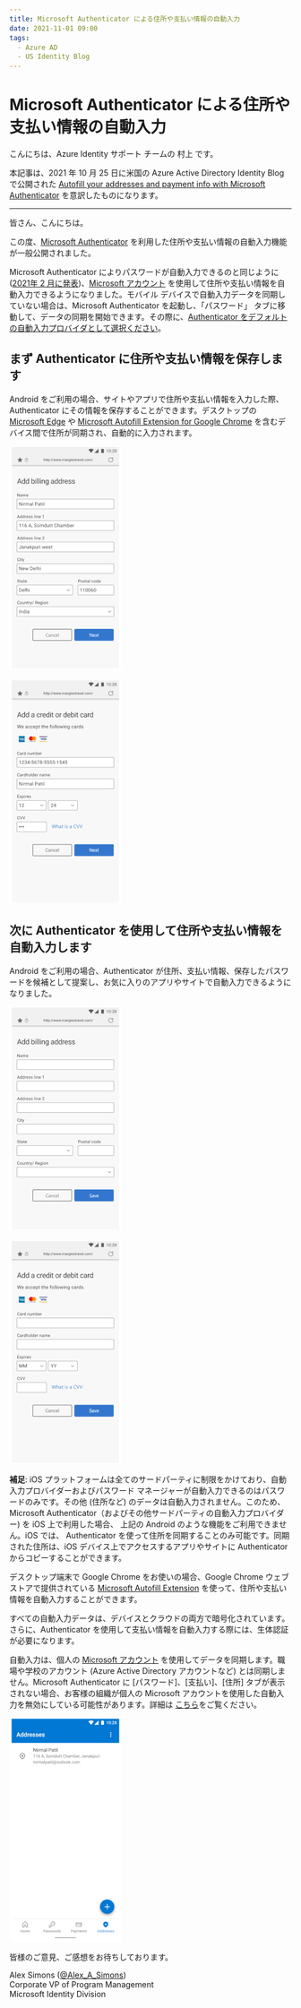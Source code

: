 ```yaml
--- 
title: Microsoft Authenticator による住所や支払い情報の自動入力 
date: 2021-11-01 09:00 
tags: 
  - Azure AD 
  - US Identity Blog 
--- 
```


# Microsoft Authenticator による住所や支払い情報の自動入力 

こんにちは、Azure Identity サポート チームの 村上 です。 

本記事は、2021 年 10 月 25 日に米国の Azure Active Directory Identity Blog で公開された [Autofill your addresses and payment info with Microsoft Authenticator](https://techcommunity.microsoft.com/t5/azure-active-directory-identity/autofill-your-addresses-and-payment-info-with-microsoft/ba-p/2464379) を意訳したものになります。

--- 

皆さん、こんにちは。 

この度、[Microsoft Authenticator](https://aka.ms/AuthApp) を利用した住所や支払い情報の自動入力機能が一般公開されました。 

Microsoft Authenticator によりパスワードが自動入力できるのと同じように ([2021年 2 月に発表](https://techcommunity.microsoft.com/t5/azure-active-directory-identity/bg-p/Identity))、[Microsoft アカウント](https://go.microsoft.com/fwlink/?linkid=2144423) を使用して住所や支払い情報を自動入力できるようになりました。モバイル デバイスで自動入力データを同期していない場合は、Microsoft Authenticator を起動し、「パスワード」 タブに移動して、データの同期を開始できます。その際に、[Authenticator をデフォルトの自動入力プロバイダとして選択ください](https://go.microsoft.com/fwlink/?linkid=2172589)。  

## まず Authenticator に住所や支払い情報を保存します 

Android をご利用の場合、サイトやアプリで住所や支払い情報を入力した際、Authenticator にその情報を保存することができます。デスクトップの [Microsoft Edge](https://www.microsoft.com/en-us/edge?r=1) や [Microsoft Autofill Extension for Google Chrome](https://chrome.google.com/webstore/detail/microsoft-autofill/fiedbfgcleddlbcmgdigjgdfcggjcion) を含むデバイス間で住所が同期され、自動的に入力されます。 

![](./autofill-your-addresses-and-payment-info-with-microsoft/Mobile-save-address.gif)

![](./autofill-your-addresses-and-payment-info-with-microsoft/Mobile-save-payment.gif)

## 次に Authenticator を使用して住所や支払い情報を自動入力します

Android をご利用の場合、Authenticator が住所、支払い情報、保存したパスワードを候補として提案し、お気に入りのアプリやサイトで自動入力できるようになりました。

![](./autofill-your-addresses-and-payment-info-with-microsoft/Mobile-Autofill-Address.gif) 

![](./autofill-your-addresses-and-payment-info-with-microsoft/Mobile-Autofill-Payment.gif) 

**補足**: iOS プラットフォームは全てのサードパーティに制限をかけており、自動入力プロバイダーおよびパスワード マネージャーが自動入力できるのはパスワードのみです。その他 (住所など) のデータは自動入力されません。このため、Microsoft Authenticator（およびその他サードパーティの自動入力プロバイダー) を iOS 上で利用した場合、 上記の Android のような機能をご利用できません。iOS では、 Authenticator を使って住所を同期することのみ可能です。同期された住所は、iOS デバイス上でアクセスするアプリやサイトに Authenticator からコピーすることができます。

デスクトップ端末で Google Chrome をお使いの場合、Google Chrome ウェブ ストアで提供されている [Microsoft Autofill Extension](https://go.microsoft.com/fwlink/?linkid=2174025) を使って、住所や支払い情報を自動入力することができます。

すべての自動入力データは、デバイスとクラウドの両方で暗号化されています。さらに、Authenticator を使用して支払い情報を自動入力する際には、生体認証が必要になります。

自動入力は、個人の [Microsoft アカウント](https://go.microsoft.com/fwlink/?linkid=2144423) を使用してデータを同期します。職場や学校のアカウント (Azure Active Directory アカウントなど) とは同期しません。Microsoft Authenticator に [パスワード]、[支払い]、[住所] タブが表示されない場合、お客様の組織が個人の Microsoft アカウントを使用した自動入力を無効にしている可能性があります。詳細は [こちら](https://go.microsoft.com/fwlink/?linkid=2172589)をご覧ください。

![](./autofill-your-addresses-and-payment-info-with-microsoft/Address-Payment-switch.gif) 

皆様のご意見、ご感想をお待ちしております。

Alex Simons ([@Alex_A_Simons](https://twitter.com/Alex_A_Simons))  
Corporate VP of Program Management  
Microsoft Identity Division

